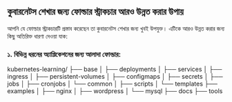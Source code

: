 ## কুবারনেটস শেখার জন্য ফোল্ডার স্ট্রাকচার আরও উন্নত করার উপায়

আপনি যে ফোল্ডার স্ট্রাকচারটি প্রস্তাব করেছেন তা কুবারনেটস শেখার জন্য খুবই উপযুক্ত। এটিকে আরও উন্নত করার জন্য কিছু অতিরিক্ত ধারণা দেওয়া যাক:

### ১. **বিভিন্ন ধরনের অ্যাপ্লিকেশনের জন্য আলাদা ফোল্ডার:**

kubernetes-learning/
├── base
│   ├── deployments
│   ├── services
│   ├── ingress
│   ├── persistent-volumes
│   ├── configmaps
│   ├── secrets
│   ├── jobs
│   ├── cronjobs
│   └── common
│       ├── scripts
│       └── templates
├── examples
│   ├── nginx
│   ├── wordpress
│   └── mysql
├── docs
├── tools

